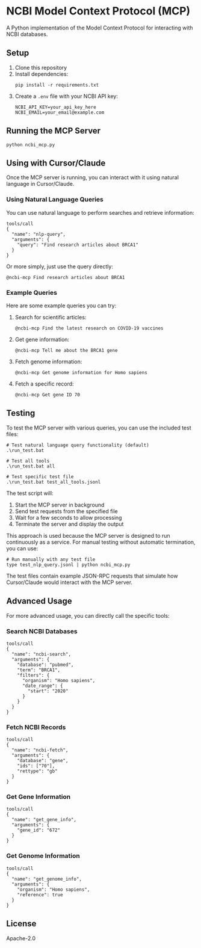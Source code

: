 # NCBI Model Context Protocol (MCP)

A Python implementation of the Model Context Protocol for interacting with NCBI databases.

## Setup

1. Clone this repository
2. Install dependencies:
   ```
   pip install -r requirements.txt
   ```
3. Create a `.env` file with your NCBI API key:
   ```
   NCBI_API_KEY=your_api_key_here
   NCBI_EMAIL=your_email@example.com
   ```

## Running the MCP Server

```
python ncbi_mcp.py
```

## Using with Cursor/Claude

Once the MCP server is running, you can interact with it using natural language in Cursor/Claude.

### Using Natural Language Queries

You can use natural language to perform searches and retrieve information:

```
tools/call
{
  "name": "nlp-query",
  "arguments": {
    "query": "Find research articles about BRCA1"
  }
}
```

Or more simply, just use the query directly:

```
@ncbi-mcp Find research articles about BRCA1
```

### Example Queries

Here are some example queries you can try:

1. Search for scientific articles:
   ```
   @ncbi-mcp Find the latest research on COVID-19 vaccines
   ```

2. Get gene information:
   ```
   @ncbi-mcp Tell me about the BRCA1 gene
   ```

3. Fetch genome information:
   ```
   @ncbi-mcp Get genome information for Homo sapiens
   ```

4. Fetch a specific record:
   ```
   @ncbi-mcp Get gene ID 70
   ```

## Testing

To test the MCP server with various queries, you can use the included test files:

```
# Test natural language query functionality (default)
.\run_test.bat

# Test all tools
.\run_test.bat all

# Test specific test file
.\run_test.bat test_all_tools.jsonl
```

The test script will:
1. Start the MCP server in background
2. Send test requests from the specified file
3. Wait for a few seconds to allow processing
4. Terminate the server and display the output

This approach is used because the MCP server is designed to run continuously as a service. For manual testing without automatic termination, you can use:

```
# Run manually with any test file
type test_nlp_query.jsonl | python ncbi_mcp.py
```

The test files contain example JSON-RPC requests that simulate how Cursor/Claude would interact with the MCP server.

## Advanced Usage

For more advanced usage, you can directly call the specific tools:

### Search NCBI Databases

```
tools/call
{
  "name": "ncbi-search",
  "arguments": {
    "database": "pubmed",
    "term": "BRCA1",
    "filters": {
      "organism": "Homo sapiens",
      "date_range": {
        "start": "2020"
      }
    }
  }
}
```

### Fetch NCBI Records

```
tools/call
{
  "name": "ncbi-fetch",
  "arguments": {
    "database": "gene",
    "ids": ["70"],
    "rettype": "gb"
  }
}
```

### Get Gene Information

```
tools/call
{
  "name": "get_gene_info",
  "arguments": {
    "gene_id": "672"
  }
}
```

### Get Genome Information

```
tools/call
{
  "name": "get_genome_info",
  "arguments": {
    "organism": "Homo sapiens",
    "reference": true
  }
}
```

## License

Apache-2.0 